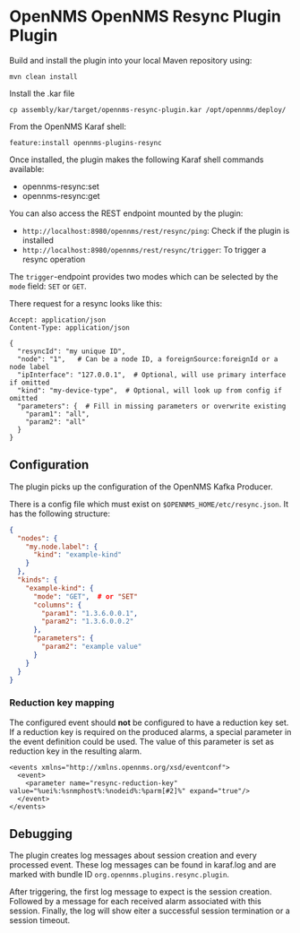 # OpenNMS OpenNMS Resync Plugin Plugin

Build and install the plugin into your local Maven repository using:

```
mvn clean install
```

Install the .kar file
```
cp assembly/kar/target/opennms-resync-plugin.kar /opt/opennms/deploy/
```

From the OpenNMS Karaf shell:
```
feature:install opennms-plugins-resync
```


Once installed, the plugin makes the following Karaf shell commands available:
* opennms-resync:set
* opennms-resync:get

You can also access the REST endpoint mounted by the plugin:
* `http://localhost:8980/opennms/rest/resync/ping`: Check if the plugin is installed
* `http://localhost:8980/opennms/rest/resync/trigger`: To trigger a resync operation

The `trigger`-endpoint provides two modes which can be selected by the `mode` field: `SET` or `GET`.

There request for a resync looks like this:
```http request
Accept: application/json
Content-Type: application/json
  
{
  "resyncId": "my unique ID",
  "node": "1",   # Can be a node ID, a foreignSource:foreignId or a node label
  "ipInterface": "127.0.0.1",  # Optional, will use primary interface if omitted
  "kind": "my-device-type",  # Optional, will look up from config if omitted
  "parameters": {  # Fill in missing parameters or overwrite existing
    "param1": "all",
    "param2": "all"
  }
}
```

## Configuration
The plugin picks up the configuration of the OpenNMS Kafka Producer.

There is a config file which must exist on `$OPENNMS_HOME/etc/resync.json`.
It has the following structure:
```json
{
  "nodes": {
    "my.node.label": {
      "kind": "example-kind"
    }
  },
  "kinds": {
    "example-kind": {
      "mode": "GET",  # or "SET"
      "columns": {
        "param1": "1.3.6.0.0.1",
        "param2": "1.3.6.0.0.2"
      },
      "parameters": {
        "param2": "example value"
      }
    }
  }
}
```

### Reduction key mapping
The configured event should **not** be configured to have a reduction key set.
If a reduction key is required on the produced alarms, a special parameter in the event definition could be used.
The value of this parameter is set as reduction key in the resulting alarm.

```
<events xmlns="http://xmlns.opennms.org/xsd/eventconf">
  <event>
    <parameter name="resync-reduction-key" value="%uei%:%snmphost%:%nodeid%:%parm[#2]%" expand="true"/>
  </event>
</events>
```

## Debugging
The plugin creates log messages about session creation and every processed event.
These log messages can be found in karaf.log and are marked with bundle ID `org.opennms.plugins.resync.plugin`.

After triggering, the first log message to expect is the session creation.
Followed by a message for each received alarm associated with this session.
Finally, the log will show eiter a successful session termination or a session timeout.
